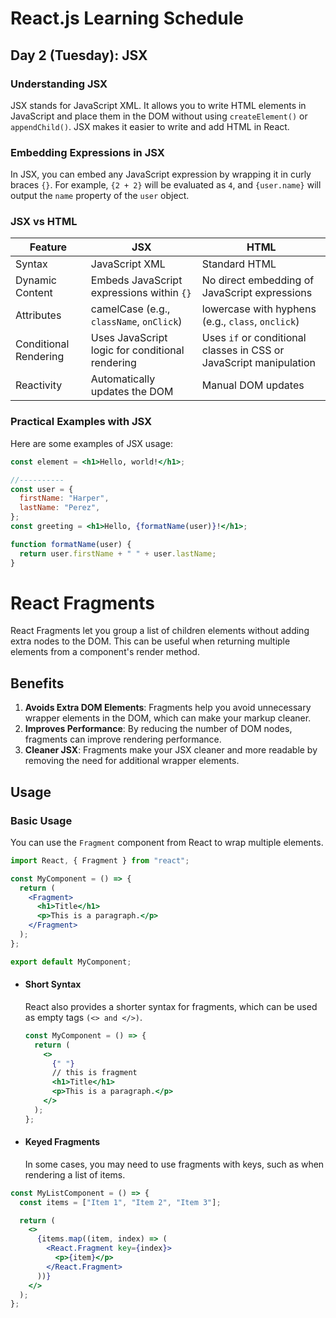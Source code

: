 # React.js Learning Schedule

## Day 2 (Tuesday): JSX

### Understanding JSX

JSX stands for JavaScript XML. It allows you to write HTML elements in JavaScript and place them in the DOM without using `createElement()` or `appendChild()`.
JSX makes it easier to write and add HTML in React.

### Embedding Expressions in JSX

In JSX, you can embed any JavaScript expression by wrapping it in curly braces `{}`. For example, `{2 + 2}` will be evaluated as `4`, and `{user.name}` will output the `name`
property of the `user` object.

### JSX vs HTML

| Feature               | JSX                                             | HTML                                                               |
| --------------------- | ----------------------------------------------- | ------------------------------------------------------------------ |
| Syntax                | JavaScript XML                                  | Standard HTML                                                      |
| Dynamic Content       | Embeds JavaScript expressions within `{}`       | No direct embedding of JavaScript expressions                      |
| Attributes            | camelCase (e.g., `className`, `onClick`)        | lowercase with hyphens (e.g., `class`, `onclick`)                  |
| Conditional Rendering | Uses JavaScript logic for conditional rendering | Uses `if` or conditional classes in CSS or JavaScript manipulation |
| Reactivity            | Automatically updates the DOM                   | Manual DOM updates                                                 |

### Practical Examples with JSX

Here are some examples of JSX usage:

```jsx
const element = <h1>Hello, world!</h1>;

//----------
const user = {
  firstName: "Harper",
  lastName: "Perez",
};
const greeting = <h1>Hello, {formatName(user)}!</h1>;

function formatName(user) {
  return user.firstName + " " + user.lastName;
}
```

# React Fragments

React Fragments let you group a list of children elements without adding extra nodes to the DOM. This can be useful when returning multiple elements from a component's render method.

## Benefits

1. **Avoids Extra DOM Elements**: Fragments help you avoid unnecessary wrapper elements in the DOM, which can make your markup cleaner.
2. **Improves Performance**: By reducing the number of DOM nodes, fragments can improve rendering performance.
3. **Cleaner JSX**: Fragments make your JSX cleaner and more readable by removing the need for additional wrapper elements.

## Usage

### Basic Usage

You can use the `Fragment` component from React to wrap multiple elements.

```jsx
import React, { Fragment } from "react";

const MyComponent = () => {
  return (
    <Fragment>
      <h1>Title</h1>
      <p>This is a paragraph.</p>
    </Fragment>
  );
};

export default MyComponent;
```

- #### Short Syntax

  React also provides a shorter syntax for fragments, which can be used as empty tags `(<> and </>)`.

  ```jsx
  const MyComponent = () => {
    return (
      <>
        {" "}
        // this is fragment
        <h1>Title</h1>
        <p>This is a paragraph.</p>
      </>
    );
  };
  ```

- #### Keyed Fragments
  In some cases, you may need to use fragments with keys, such as when rendering a list of items.

```jsx
const MyListComponent = () => {
  const items = ["Item 1", "Item 2", "Item 3"];

  return (
    <>
      {items.map((item, index) => (
        <React.Fragment key={index}>
          <p>{item}</p>
        </React.Fragment>
      ))}
    </>
  );
};
```
